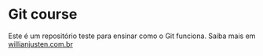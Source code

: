 # Git course

Este é um repositório teste para ensinar como o Git funciona.
Saiba mais em [willianjusten.com.br](http://willianjusten.com.br)
